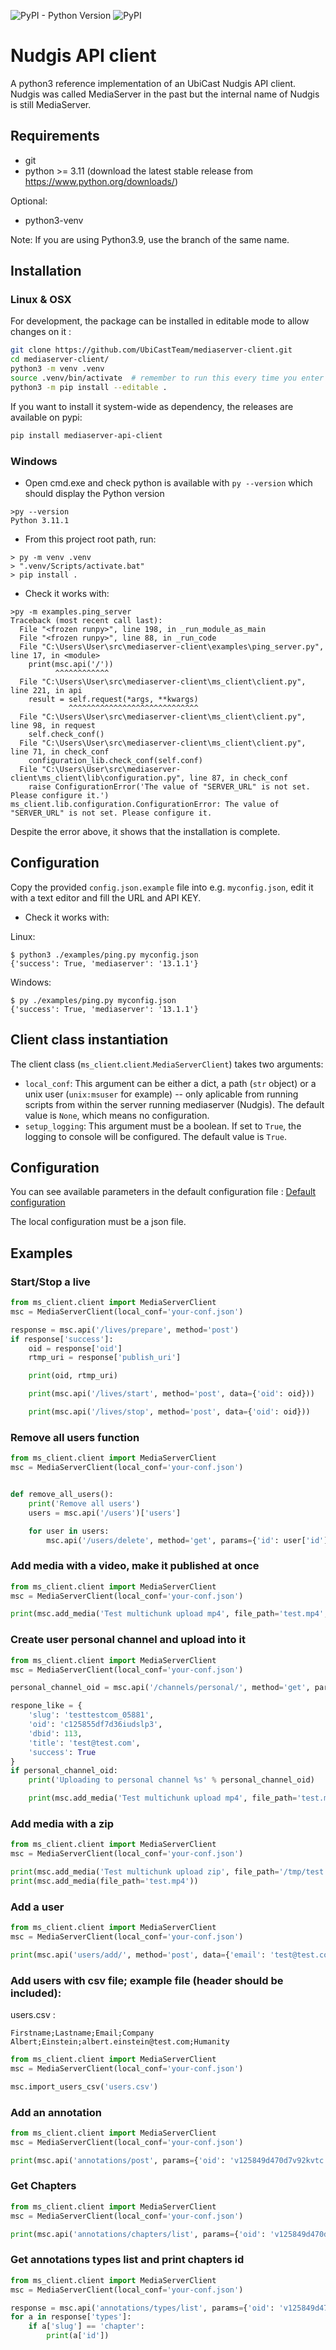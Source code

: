 ![PyPI - Python Version](https://img.shields.io/pypi/pyversions/mediaserver-api-client.svg)
![PyPI](https://img.shields.io/pypi/v/mediaserver-api-client.svg)

# Nudgis API client

A python3 reference implementation of an UbiCast Nudgis API client.
Nudgis was called MediaServer in the past but the internal name of Nudgis is still MediaServer.

## Requirements

* git
* python >= 3.11 (download the latest stable release from https://www.python.org/downloads/)

Optional:
* python3-venv

Note:
If you are using Python3.9, use the branch of the same name.

## Installation

### Linux & OSX

For development, the package can be installed in editable mode to allow changes on it :

```sh
git clone https://github.com/UbiCastTeam/mediaserver-client.git
cd mediaserver-client/
python3 -m venv .venv
source .venv/bin/activate  # remember to run this every time you enter the folder and need to restore the environment
python3 -m pip install --editable .
```

If you want to install it system-wide as dependency, the releases are available on pypi:
```sh
pip install mediaserver-api-client
```

### Windows

* Open cmd.exe and check python is available with `py --version` which should display the Python version

```
>py --version
Python 3.11.1
```

* From this project root path, run:

```
> py -m venv .venv
> ".venv/Scripts/activate.bat"
> pip install .
``` 
 
* Check it works with:

```
>py -m examples.ping_server
Traceback (most recent call last):
  File "<frozen runpy>", line 198, in _run_module_as_main
  File "<frozen runpy>", line 88, in _run_code
  File "C:\Users\User\src\mediaserver-client\examples\ping_server.py", line 17, in <module>
    print(msc.api('/'))
          ^^^^^^^^^^^^
  File "C:\Users\User\src\mediaserver-client\ms_client\client.py", line 221, in api
    result = self.request(*args, **kwargs)
             ^^^^^^^^^^^^^^^^^^^^^^^^^^^^^
  File "C:\Users\User\src\mediaserver-client\ms_client\client.py", line 98, in request
    self.check_conf()
  File "C:\Users\User\src\mediaserver-client\ms_client\client.py", line 71, in check_conf
    configuration_lib.check_conf(self.conf)
  File "C:\Users\User\src\mediaserver-client\ms_client\lib\configuration.py", line 87, in check_conf
    raise ConfigurationError('The value of "SERVER_URL" is not set. Please configure it.')
ms_client.lib.configuration.ConfigurationError: The value of "SERVER_URL" is not set. Please configure it.
```

Despite the error above, it shows that the installation is complete.

## Configuration

Copy the provided `config.json.example` file into e.g. `myconfig.json`, edit it with a text editor and fill the URL and API KEY.

* Check it works with:

Linux:
```
$ python3 ./examples/ping.py myconfig.json
{'success': True, 'mediaserver': '13.1.1'}
```
Windows:
```
$ py ./examples/ping.py myconfig.json
{'success': True, 'mediaserver': '13.1.1'}
```

## Client class instantiation

The client class (`ms_client`.`client`.`MediaServerClient`) takes two arguments:
* `local_conf`: This argument can be either a dict, a path (`str` object) or a unix user (`unix:msuser` for example) -- only aplicable from running scripts from within the server running mediaserver (Nudgis). The default value is `None`, which means no configuration.
* `setup_logging`: This argument must be a boolean. If set to `True`, the logging to console will be configured. The default value is `True`.

## Configuration

You can see available parameters in the default configuration file :
[Default configuration](/ms_client/conf.py)

The local configuration must be a json file.

## Examples

### Start/Stop a live

``` python
from ms_client.client import MediaServerClient
msc = MediaServerClient(local_conf='your-conf.json')

response = msc.api('/lives/prepare', method='post')
if response['success']:
    oid = response['oid']
    rtmp_uri = response['publish_uri']

    print(oid, rtmp_uri)

    print(msc.api('/lives/start', method='post', data={'oid': oid}))

    print(msc.api('/lives/stop', method='post', data={'oid': oid}))
```

### Remove all users function

``` python
from ms_client.client import MediaServerClient
msc = MediaServerClient(local_conf='your-conf.json')


def remove_all_users():
    print('Remove all users')
    users = msc.api('/users')['users']

    for user in users:
        msc.api('/users/delete', method='get', params={'id': user['id']})
```

### Add media with a video, make it published at once

``` python
from ms_client.client import MediaServerClient
msc = MediaServerClient(local_conf='your-conf.json')

print(msc.add_media('Test multichunk upload mp4', file_path='test.mp4', validated='yes', speaker_email='user@domain.com'))
```

### Create user personal channel and upload into it

``` python
from ms_client.client import MediaServerClient
msc = MediaServerClient(local_conf='your-conf.json')

personal_channel_oid = msc.api('/channels/personal/', method='get', params={'email': 'test@test.com'}).get('oid')

respone_like = {
    'slug': 'testtestcom_05881',
    'oid': 'c125855df7d36iudslp3',
    'dbid': 113,
    'title': 'test@test.com',
    'success': True
}
if personal_channel_oid:
    print('Uploading to personal channel %s' % personal_channel_oid)

    print(msc.add_media('Test multichunk upload mp4', file_path='test.mp4', validated='yes', speaker_email='user@domain.com', channel=personal_channel_oid))
```

### Add media with a zip

``` python
from ms_client.client import MediaServerClient
msc = MediaServerClient(local_conf='your-conf.json')

print(msc.add_media('Test multichunk upload zip', file_path='/tmp/test.zip'))
print(msc.add_media(file_path='test.mp4'))
```

### Add a user

``` python
from ms_client.client import MediaServerClient
msc = MediaServerClient(local_conf='your-conf.json')

print(msc.api('users/add/', method='post', data={'email': 'test@test.com'}))
```

### Add users with csv file; example file (header should be included):

users.csv :

``` csv
Firstname;Lastname;Email;Company
Albert;Einstein;albert.einstein@test.com;Humanity
```

``` python
from ms_client.client import MediaServerClient
msc = MediaServerClient(local_conf='your-conf.json')

msc.import_users_csv('users.csv')
```

### Add an annotation

``` python
from ms_client.client import MediaServerClient
msc = MediaServerClient(local_conf='your-conf.json')

print(msc.api('annotations/post', params={'oid': 'v125849d470d7v92kvtc', 'time': 1000}))
```

### Get Chapters

``` python
from ms_client.client import MediaServerClient
msc = MediaServerClient(local_conf='your-conf.json')

print(msc.api('annotations/chapters/list', params={'oid': 'v125849d470d7v92kvtc'}))
```

### Get annotations types list and print chapters id

``` python
from ms_client.client import MediaServerClient
msc = MediaServerClient(local_conf='your-conf.json')

response = msc.api('annotations/types/list', params={'oid': 'v125849d470d7v92kvtc'})
for a in response['types']:
    if a['slug'] == 'chapter':
        print(a['id'])
```
